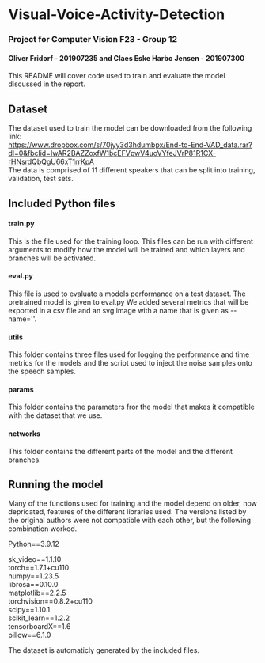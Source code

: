 # Visual-Voice-Activity-Detection
### Project for Computer Vision F23 - Group 12
#### Oliver Fridorf - 201907235 and Claes Eske Harbo Jensen - 201907300

This README will cover code used to train and evaluate the model discussed in the report. 

## Dataset

The dataset used to train the model can be downloaded from the following link:            
https://www.dropbox.com/s/70jyy3d3hdumbpx/End-to-End-VAD_data.rar?dl=0&fbclid=IwAR2BAZZoxfW1bcEFVpwV4uoVYfeJVrP81R1CX-rHNsrdQbQgU66xT1rrKpA         
The data is comprised of 11 different speakers that can be split into training, validation, test sets. 

## Included Python files

#### train.py
This is the file used for the training loop. This files can be run with different arguments to modify how the model will be trained and which layers and branches will be activated. 

#### eval.py
This file is used to evaluate a models performance on a test dataset. The pretrained model is given to eval.py
We added several metrics that will be exported in a csv file and an svg image with a name that is given as --name=''. 

#### utils
This folder contains three files used for logging the performance and time metrics for the models and the script used to inject the noise samples onto the speech samples. 

#### params 
This folder contains the parameters fror the model that makes it compatible with the dataset that we use.

#### networks
This folder contains the different parts of the model and the different branches. 

## Running the model
Many of the functions used for training and the model depend on older, now depricated, features of the different libraries used. 
The versions listed by the original authors were not compatible with each other, but the following combination worked.

Python==3.9.12

sk_video==1.1.10    
torch==1.7.1+cu110      
numpy==1.23.5       
librosa==0.10.0     
matplotlib==2.2.5       
torchvision==0.8.2+cu110      
scipy==1.10.1         
scikit_learn==1.2.2       
tensorboardX==1.6       
pillow==6.1.0       

The dataset is automaticly generated by the included files. 
